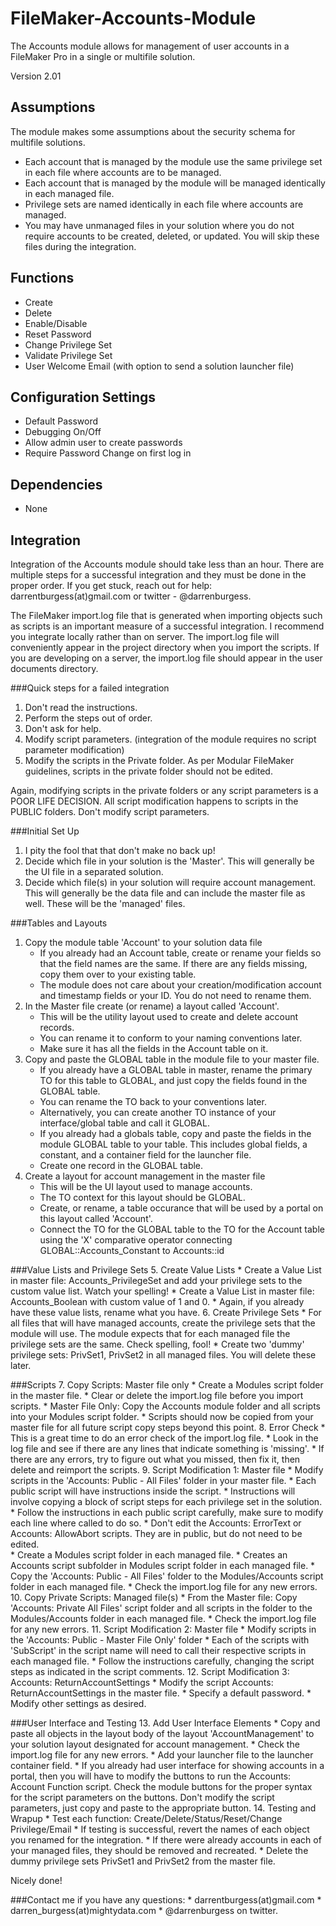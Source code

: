 FileMaker-Accounts-Module
=========================

The Accounts module allows for management of user accounts in a FileMaker Pro in a single or multifile solution.

Version 2.01

Assumptions
-----------
The module makes some assumptions about the security schema for multifile solutions.
* Each account that is managed by the module use the same privilege set in each file where accounts are to be managed.
* Each account that is managed by the module will be managed identically in each managed file.
* Privilege sets are named identically in each file where accounts are managed.
* You may have unmanaged files in your solution where you do not require accounts to be created, deleted, or updated. You will skip these files during the integration.

Functions
---------
* Create
* Delete
* Enable/Disable
* Reset Password
* Change Privilege Set
* Validate Privilege Set
* User Welcome Email (with option to send a solution launcher file)

Configuration Settings
----------------------
* Default Password
* Debugging On/Off
* Allow admin user to create passwords
* Require Password Change on first log in

Dependencies
------------
* None

Integration
-----------
Integration of the Accounts module should take less than an hour. There are multiple steps for a successful integration and they must be done in the proper order. If you get stuck, reach out for help: darrentburgess(at)gmail.com or twitter - @darrenburgess.

The FileMaker import.log file that is generated when importing objects such as scripts is an important measure of a successful integration. I recommend you integrate locally rather than on server.  The import.log file will conveniently appear in the project directory when you import the scripts. If you are developing on a server, the import.log file should appear in the user documents directory.

###Quick steps for a failed integration
1. Don't read the instructions.
2. Perform the steps out of order.
3. Don't ask for help.
4. Modify script parameters. (integration of the module requires no script parameter modification)
5. Modify the scripts in the Private folder. As per Modular FileMaker guidelines, scripts in the private folder should not be edited.

Again, modifying scripts in the private folders or any script parameters is a POOR LIFE DECISION. All script modification happens to scripts in the PUBLIC folders. Don't modify script parameters.

###Initial Set Up
1. I pity the fool that that don't make no back up!
2. Decide which file in your solution is the 'Master'. This will generally be the UI file in a separated solution.
3. Decide which file(s) in your solution will require account management. This will generally be the data file and can include the master file as well. These will be the 'managed' files.

###Tables and Layouts
1. Copy the module table 'Account' to your solution data file
	* If you already had an Account table, create or rename your fields so that the field names are the same. If there are any fields missing, copy them over to your existing table.
	* The module does not care about your creation/modification account and timestamp fields or your ID. You do not need to rename them.
2. In the Master file create (or rename) a layout called 'Account'. 
	* This will be the utility layout used to create and delete account records.
	* You can rename it to conform to your naming conventions later.
	* Make sure it has all the fields in the Account table on it.
3. Copy and paste the GLOBAL table in the module file to your master file.  
	* If you already have a GLOBAL table in master, rename the primary TO for this table to GLOBAL, and just copy the fields found in the GLOBAL table.  
	* You can rename the TO back to your conventions later.  
	* Alternatively, you can create another TO instance of your interface/global table and call it GLOBAL.
	* If you already had a globals table, copy and paste the fields in the module GLOBAL table to your table. This includes global fields, a constant, and a container field for the launcher file.
	* Create one record in the GLOBAL table.
4. Create a layout for account management in the master file
	* This will be the UI layout used to manage accounts.
	* The TO context for this layout should be GLOBAL.  
	* Create, or rename, a table occurance that will be used by a portal on this layout called 'Account'.
	* Connect the TO for the GLOBAL table to the TO for the Account table using the 'X' comparative operator connecting GLOBAL::Accounts_Constant to Accounts::id

###Value Lists and Privilege Sets
5. Create Value Lists
	* Create a Value List in master file: Accounts_PrivilegeSet and add your privilege sets to the custom value list. Watch your spelling! 
	* Create a Value List in master file: Accounts_Boolean with custom value of 1 and 0.
	* Again, if you already have these value lists, rename what you have.
6. Create Privilege Sets
	* For all files that will have managed accounts, create the privilege sets that the module will use. The module expects that for each managed file the privilege sets are the same. Check spelling, fool!
	* Create two 'dummy' privilege sets: PrivSet1, PrivSet2 in all managed files. You will delete these later.

###Scripts
7. Copy Scripts: Master file only
	* Create a Modules script folder in the master file.
	* Clear or delete the import.log file before you import scripts.
	* Master File Only: Copy the Accounts module folder and all scripts into your Modules script folder.
	* Scripts should now be copied from your master file for all future script copy steps beyond this point.
8. Error Check
	* This is a great time to do an error check of the import.log file.
	* Look in the log file and see if there are any lines that indicate something is 'missing'.
	* If there are any errors, try to figure out what you missed, then fix it, then delete and reimport the scripts.
9. Script Modification 1: Master file
	* Modify scripts in the 'Accounts: Public - All Files' folder in your master file.
	* Each public script will have instructions inside the script.
	* Instructions will involve copying a block of script steps for each privilege set in the solution.
	* Follow the instructions in each public script carefully, make sure to modify each line where called to do so.
	* Don't edit the Accounts: ErrorText or Accounts: AllowAbort scripts.  They are in public, but do not need to be edited.  
	* Create a Modules script folder in each managed file.
	* Creates an Accounts script subfolder in Modules script folder in each managed file.
	* Copy the 'Accounts: Public - All Files' folder to the Modules/Accounts script folder in each managed file.
	* Check the import.log file for any new errors.
10. Copy Private Scripts: Managed file(s)
	* From the Master file: Copy 'Accounts: Private All Files' script folder and all scripts in the folder to the Modules/Accounts folder in each managed file.
	* Check the import.log file for any new errors.
11. Script Modification 2: Master file
	* Modify scripts in the 'Accounts: Public - Master File Only' folder
	* Each of the scripts with 'SubScript' in the script name will need to call their respective scripts in each managed file.
	* Follow the instructions carefully, changing the script steps as indicated in the script comments.
12. Script Modification 3: Accounts: ReturnAccountSettings
	* Modify the script Accounts: ReturnAccountSettings in the master file.
	* Specify a default password.
	* Modify other settings as desired.

###User Interface and Testing
13. Add User Interface Elements
	* Copy and paste all objects in the layout body of the layout 'AccountManagement' to your solution layout designated for account management.
	* Check the import.log file for any new errors.
	* Add your launcher file to the launcher container field.
	* If you already had user interface for showing accounts in a portal, then you will have to modify the buttons to run the Accounts: Account Function script.  Check the module buttons for the proper syntax for the script parameters on the buttons. Don't modify the script parameters, just copy and paste to the appropriate button.
14. Testing and Wrapup
	* Test each function: Create/Delete/Status/Reset/Change Privilege/Email
	* If testing is successful, revert the names of each object you renamed for the integration.
	* If there were already accounts in each of your managed files, they should be removed and recreated.
	* Delete the dummy privilege sets PrivSet1 and PrivSet2 from the master file.

Nicely done!

###Contact me if you have any questions:
	* darrentburgess(at)gmail.com
	* darren_burgess(at)mightydata.com
	* @darrenburgess on twitter.





